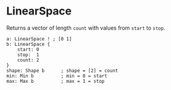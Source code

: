 # LinearSpace

Returns a vector of length `count` with values from `start` to `stop`.

```L1
a: LinearSpace ! ; [0 1]
b: LinearSpace {
    start: 0
    stop:  1
    count: 2
}
shape: Shape b      ; shape = [2] = count
min: Min b          ; min = 0 = start
max: Max b          ; max = 1 = stop
```